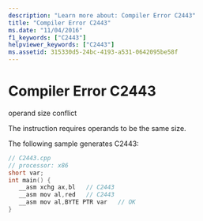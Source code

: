 ```yaml
---
description: "Learn more about: Compiler Error C2443"
title: "Compiler Error C2443"
ms.date: "11/04/2016"
f1_keywords: ["C2443"]
helpviewer_keywords: ["C2443"]
ms.assetid: 315330d5-24bc-4193-a531-0642095be58f
---
```

# Compiler Error C2443

operand size conflict

The instruction requires operands to be the same size.

The following sample generates C2443:

```cpp
// C2443.cpp
// processor: x86
short var;
int main() {
   __asm xchg ax,bl   // C2443
   __asm mov al,red   // C2443
   __asm mov al,BYTE PTR var   // OK
}
```
